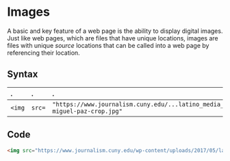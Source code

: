 # Images
A basic and key feature of a web page is the ability to display digital images. Just like web pages, which are files that have unique locations, images are files with unique _source_ locations that can be called into a web page by referencing their location.

## Syntax
|.|.|.|.|
|:--|:--|:--|:--|
|`<img`|`src=`|`"https://www.journalism.cuny.edu/...latino_media_summit-miguel-paz-crop.jpg"`|`/>`|


## Code
```html
<img src="https://www.journalism.cuny.edu/wp-content/uploads/2017/05/latino_media_summit-miguel-paz-crop.jpg" />
```
